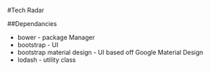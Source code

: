 #Tech Radar

##Dependancies

- bower - package Manager
- bootstrap - UI
- bootstrap material design - UI based off Google Material Design
- lodash - utility class
